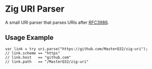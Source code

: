 # Zig URI Parser

A small URI parser that parses URIs after [RFC3986](https://tools.ietf.org/html/rfc3986).

## Usage Example

```zig
var link = try uri.parse("https://github.com/MasterQ32/zig-uri");
// link.scheme == "https"
// link.host   == "github.com"
// link.path   == "/MasterQ32/zig-uri"
```